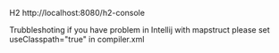 H2
http://localhost:8080/h2-console


Trubbleshoting
if you have problem in Intellij with mapstruct please set useClasspath="true" in compiler.xml